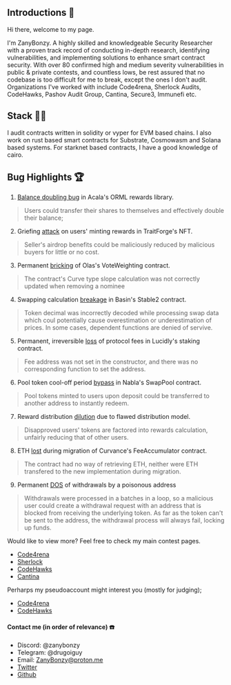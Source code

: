 ## Introductions 👋

Hi there, welcome to my page. 

I'm ZanyBonzy. A highly skilled and knowledgeable Security Researcher with a proven track record of conducting in-depth research, identifying vulnerabilities, and implementing solutions to enhance smart contract security. With over 80 confirmed high and medium severity vulnerabilities in public & private contests, and countless lows, be rest assured that no codebase is too difficult for me to break, except the ones I don't audit.
Organizations I've worked with include Code4rena, Sherlock Audits, CodeHawks, Pashov Audit Group, Cantina, Secure3, Immunefi etc.

## Stack 👨‍💻

I audit contracts written in solidity or vyper for EVM based chains. I also work on rust based smart contracts for Substrate, Cosmowasm and Solana based systems. For starknet based contracts, I have a good knowledge of cairo.

## Bug Highlights 🏆

1. [Balance doubling bug](https://github.com/code-423n4/2024-03-acala-findings/issues/16) in Acala's ORML rewards library.
  
  > Users could transfer their shares to themselves and effectively double their balance;

2. Griefing [attack](https://github.com/code-423n4/2024-07-traitforge-findings/issues/227) on users' minting rewards in TraitForge's NFT.
  
  > Seller's airdrop benefits could be maliciously reduced by malicious buyers for little or no cost.

3. Permanent [bricking](https://github.com/code-423n4/2024-05-olas-findings/issues/78) of Olas's VoteWeighting contract.

  > The contract's Curve type slope calculation was not correctly updated when removing a nominee

4. Swapping calculation [breakage](https://github.com/code-423n4/2024-07-basin-findings/issues/17) in Basin's Stable2 contract.
	
 > Token decimal was incorrectly decoded while processing swap data which coul potentially cause overestimation or underestimation of prices. In some cases, dependent functions are denied of servive.

5. Permanent, irreversible [loss](https://github.com/pashov/audits/blob/master/team/md/Lucidly-security-review-June.md#c-01-fees-will-always-be-sent-to-address0) of protocol fees in Lucidly's staking contract.
	
 > Fee address was not set in the constructor, and there was no corresponding function to set the address.

6. Pool token cool-off period [bypass](https://github.com/pashov/audits/blob/master/team/md/Nabla-security-review.md#h-01-cool-off-period-for-deposits-in-swap-pools-can-be-bypassed) in Nabla's SwapPool contract. 
	
 > Pool tokens minted to users upon deposit could be transferred to another address to instantly redeem.

7. Reward distribution [dilution](https://github.com/code-423n4/2024-02-althea-liquid-infrastructure-findings/issues/61) due to flawed distribution model.

 > Disapproved users' tokens are factored into rewards calculation, unfairly reducing that of other users.

8. ETH [lost](
https://cantina.xyz/code/ac757733-81a4-43c7-8f49-17c5b135cdff/findings/540) during migration of Curvance's FeeAccumulator contract.

 > The contract had no way of retrieving ETH, neither were ETH transfered to the new implementation during migration.

9. Permanent [DOS](https://github.com/code-423n4/2024-04-noya-findings/issues/961) of withdrawals by a poisonous address

 > Withdrawals were processed in a batches in a loop, so a malicious user could create a withdrawal request with an address that is blocked from receiving the underlying token. As far as the token can't be sent to the address, the withdrawal process will always fail, locking up funds. 
 


Would like to view more?  Feel free to check my main contest pages.

- [Code4rena](https://code4rena.com/@ZanyBonzy)
- [Sherlock](https://audits.sherlock.xyz/watson/ZanyBonzy)
- [CodeHawks](https://profiles.cyfrin.io/u/zanybonzy)
- [Cantina](https://cantina.xyz/u/ZanyBonzy)

Perharps my pseudoaccount might interest you (mostly for judging);

- [Code4rena](https://code4rena.com/@inh3l)
- [CodeHawks](https://profiles.cyfrin.io/u/inh3l) 

#### Contact me (in order of relevance) ☎️
- Discord: @zanybonzy
- Telegram: @drugoiguy
- Email: ZanyBonzy@proton.me
- [Twitter](http://twitter.com/zanybonzy)
- [Github](https://github.com/zanybonzy)
